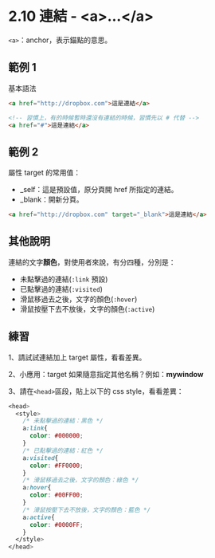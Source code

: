# 2.10 連結 - &lt;a&gt;...&lt;/a&gt;

`<a>`：anchor，表示錨點的意思。

## 範例 1

基本語法

```html
<a href="http://dropbox.com">這是連結</a>

<!-- 習慣上，有的時候暫時還沒有連結的時候，習慣先以 # 代替 -->
<a href="#">這是連結</a>
```

## 範例 2

屬性 target 的常用值：

* \_self：這是預設值，原分頁開 href 所指定的連結。
* \_blank：開新分頁。

```html
<a href="http://dropbox.com" target="_blank">這是連結</a>
```

## 其他說明

連結的文字**顏色**，對使用者來說，有分四種，分別是：

* 未點擊過的連結\(`:link` 預設\)
* 已點擊過的連結\(`:visited`\)
* 滑鼠移過去之後，文字的顏色\(`:hover`\)
* 滑鼠按壓下去不放後，文字的顏色\(`:active`\)

## 練習

1、請試試連結加上 target 屬性，看看差異。

2、小應用：target 如果隨意指定其他名稱？例如：**mywindow**

3、請在`<head>`區段，貼上以下的 css style，看看差異：

```css
<head>
  <style>
    /* 未點擊過的連結：黑色 */
    a:link{
      color: #000000;
    }
    /* 已點擊過的連結：紅色 */
    a:visited{
      color: #FF0000;
    }
    /* 滑鼠移過去之後，文字的顏色：綠色 */
    a:hover{
      color: #00FF00;
    }
    /* 滑鼠按壓下去不放後，文字的顏色：藍色 */
    a:active{
      color: #0000FF;
    }
  </style>
</head>
```



